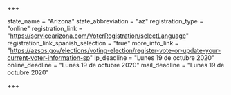 +++

state_name = "Arizona"
state_abbreviation = "az"
registration_type = "online"
registration_link = "https://servicearizona.com/VoterRegistration/selectLanguage"
registration_link_spanish_selection = "true"
more_info_link = "https://azsos.gov/elections/voting-election/register-vote-or-update-your-current-voter-information-sp"
ip_deadline = "Lunes 19 de octubre 2020"
online_deadline = "Lunes 19 de octubre 2020"
mail_deadline = "Lunes 19 de octubre 2020"

+++